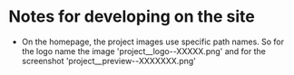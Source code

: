 # Notes for developing on the site

- On the homepage, the project images use specific path names. So for the logo name the image 'project__logo--XXXXX.png' and for the screenshot 'project__preview--XXXXXXX.png'